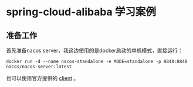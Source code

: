 # spring-cloud-alibaba 学习案例

## 准备工作

首先准备nacos server，我这边使用的是docker启动的单机模式，直接运行：

~~~
docker run -d --name nacos-standalone -e MODE=standalone -p 8848:8848 nacos/nacos-server:latest
~~~


也可以使用官方提供的 [client](https://github.com/alibaba/nacos/releases) 。


